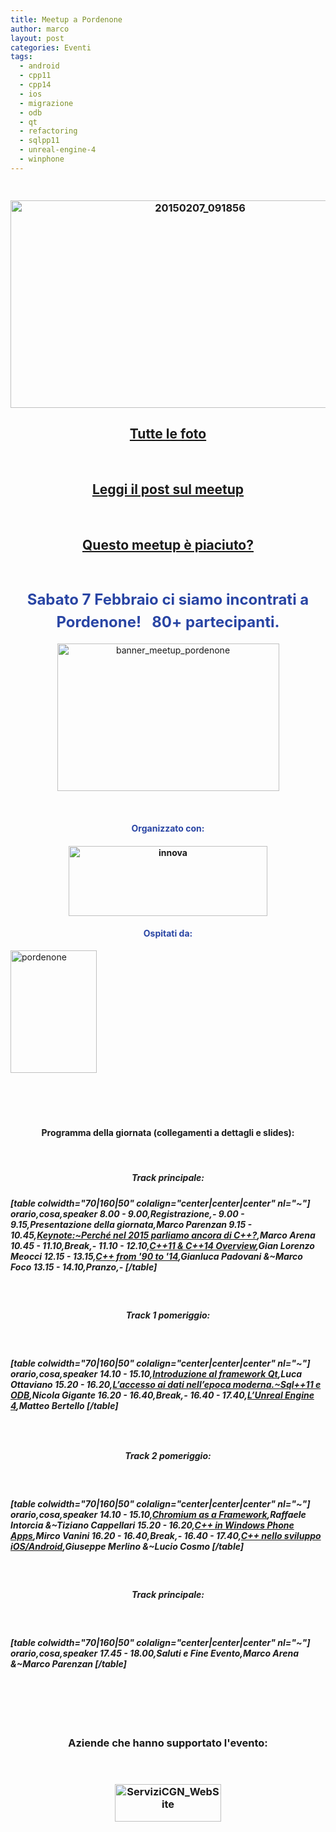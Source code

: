 ```yaml
---
title: Meetup a Pordenone
author: marco
layout: post
categories: Eventi
tags:
  - android
  - cpp11
  - cpp14
  - ios
  - migrazione
  - odb
  - qt
  - refactoring
  - sqlpp11
  - unreal-engine-4
  - winphone
---
```



<h3 style="text-align: center;"><span style="color: #ffffff;"> </span><a href="http://www.italiancpp.org/wp-content/uploads/2014/11/20150207_091856.jpg"><img class="alignnone size-large wp-image-4199" src="http://www.italiancpp.org/wp-content/uploads/2014/11/20150207_091856-1024x576.jpg" alt="20150207_091856" width="591" height="332" /></a></h3>
<h2 style="text-align: center;"><a href="https://www.facebook.com/photo.php?fbid=10153119575291057&amp;set=oa.585553418246317&amp;type=1&amp;theater" target="_blank" rel="noopener noreferrer">Tutte le foto</a></h2>
&nbsp;
<h2 style="text-align: center;"><a href="http://www.italiancpp.org/2015/02/10/meetup-pordenone-2015/" target="_blank" rel="noopener noreferrer">Leggi il post sul meetup</a></h2>
&nbsp;
<h2 style="text-align: center;"><a href="https://joind.in/event/italiancpp-pordenone-2015" target="_blank" rel="noopener noreferrer">Questo meetup è piaciuto?</a></h2>
<span style="color: #ffffff;"> </span>
<h3 style="text-align: center;"><span style="color: #2945a4; font-size: 24px; line-height: 1.5em;">Sabato 7 Febbraio ci siamo incontrati a Pordenone!
</span><span style="font-size: 24px; line-height: 1.5em;"> </span><span style="color: #2945a4; font-size: 24px; line-height: 1.5em;">
80+ partecipanti.</span></h3>
<p style="text-align: center;"><a href="http://italiancpp-pordenone-2015.eventbrite.it"><img class="wp-image-3805 aligncenter" src="http://www.italiancpp.org/wp-content/uploads/2014/11/banner_meetup_pordenone-1024x681.png" alt="banner_meetup_pordenone" width="355" height="236" /></a></p>
<p style="text-align: center;"><span style="color: #ffffff;"> </span></p>

<h4 style="text-align: center;"><span style="color: #2945a4;">Organizzato con:</span></h4>
<h4 style="text-align: center;"><a href="http://innovazionefvg.net"><img class="alignnone wp-image-3811" src="http://www.italiancpp.org/wp-content/uploads/2014/11/innova.png" alt="innova" width="318" height="112" /></a></h4>
<h4 style="text-align: center;"></h4>
<h4 style="text-align: center;"><span style="color: #2945a4;">Ospitati da:</span></h4>
<a href="http://www.unipordenone.it/"><img class="size-full wp-image-3812 aligncenter" src="http://www.italiancpp.org/wp-content/uploads/2014/11/pordenone.png" alt="pordenone" width="138" height="196" /></a>

&nbsp;
<h4 style="text-align: center;"><span style="color: #ffffff;"> </span></h4>
<h4 style="text-align: center;">Programma della giornata (collegamenti a dettagli e slides):</h4>
<p style="text-align: center;"> <span style="color: #ffffff;"> </span></p>

<h5 style="text-align: center;">Track principale:</h5>
<h4 style="text-align: center;"></h4>
<h5>[table colwidth="70|160|50" colalign="center|center|center" nl="~"]
orario,cosa,speaker
8.00 - 9.00,Registrazione,-
9.00 - 9.15,Presentazione della giornata,Marco Parenzan
9.15 - 10.45,<a href="http://www.italiancpp.org/eventi/dettagli-meetup-pordenone-2015/#keynote" target="_blank" rel="noopener noreferrer">Keynote:~Perché nel 2015 parliamo ancora di C++?</a>,Marco Arena
10.45 - 11.10,Break,-
11.10 - 12.10,<a href="http://www.italiancpp.org/eventi/dettagli-meetup-pordenone-2015/#overview" target="_blank" rel="noopener noreferrer">C++11 &amp; C++14 Overview</a>,Gian Lorenzo Meocci
12.15 - 13.15,<a href="http://www.italiancpp.org/eventi/dettagli-meetup-pordenone-2015/#migrazione" target="_blank" rel="noopener noreferrer">C++ from '90 to '14</a>,Gianluca Padovani &amp;~Marco Foco
13.15 - 14.10,Pranzo,-
[/table]</h5>
<span style="color: #ffffff;"> </span>
<h5 style="text-align: center;">Track 1 pomeriggio:</h5>
<span style="color: #ffffff;"> </span>
<h5>[table colwidth="70|160|50" colalign="center|center|center" nl="~"]
orario,cosa,speaker
14.10 - 15.10,<a href="http://www.italiancpp.org/eventi/dettagli-meetup-pordenone-2015/#qt" target="_blank" rel="noopener noreferrer">Introduzione al framework Qt</a>,Luca Ottaviano
15.20 - 16.20,<a href="http://www.italiancpp.org/eventi/dettagli-meetup-pordenone-2015/#data-access" target="_blank" rel="noopener noreferrer">L’accesso ai dati nell’epoca moderna.~Sql++11 e ODB</a>,Nicola Gigante
16.20 - 16.40,Break,-
16.40 - 17.40,<a href="http://www.italiancpp.org/eventi/dettagli-meetup-pordenone-2015/#unreal" target="_blank" rel="noopener noreferrer">L’Unreal Engine 4</a>,Matteo Bertello
[/table]</h5>
<h5 style="text-align: center;"><span style="color: #ffffff;"> </span></h5>
<h5 style="text-align: center;">Track 2 pomeriggio:</h5>
<span style="color: #ffffff;"> </span>
<h5>[table colwidth="70|160|50" colalign="center|center|center" nl="~"]
orario,cosa,speaker
14.10 - 15.10,<a href="http://www.italiancpp.org/eventi/dettagli-meetup-pordenone-2015/#chromium" target="_blank" rel="noopener noreferrer">Chromium as a Framework</a>,Raffaele Intorcia &amp;~Tiziano Cappellari
15.20 - 16.20,<a href="http://www.italiancpp.org/eventi/dettagli-meetup-pordenone-2015/#winphone" target="_blank" rel="noopener noreferrer">C++ in Windows Phone Apps</a>,Mirco Vanini
16.20 - 16.40,Break,-
16.40 - 17.40,<a href="http://www.italiancpp.org/eventi/dettagli-meetup-pordenone-2015/#ios-android" target="_blank" rel="noopener noreferrer">C++ nello sviluppo iOS/Android</a>,Giuseppe Merlino &amp;~Lucio Cosmo
[/table]</h5>
<span style="color: #ffffff;"> </span>
<h5 style="text-align: center;">Track principale:</h5>
<span style="color: #ffffff;"> </span>
<h5>[table colwidth="70|160|50" colalign="center|center|center" nl="~"]
orario,cosa,speaker
17.45 - 18.00,Saluti e Fine Evento,Marco Arena &amp;~Marco Parenzan
[/table]</h5>
<p style="text-align: center;"><span style="color: #ffffff;"> </span></p>

<h4 style="text-align: center;"><span style="color: #ffffff; font-size: 12px; line-height: 1.5em;"> </span></h4>
<h3 style="text-align: center;"></h3>
<h2 style="text-align: center;"></h2>
<h3 style="text-align: center;">Aziende che hanno supportato l'evento:</h3>
<p style="text-align: center;"><span style="color: #ffffff;"> </span></p>

<h3 style="text-align: center;"><a href="http://www.cgn.it/"><img class="size-full wp-image-3824" title="Servizi CGN" src="http://www.italiancpp.org/wp-content/uploads/2014/11/ServiziCGN_WebSite.png" alt="ServiziCGN_WebSite" width="170" height="60" /></a></h3>
&nbsp;
<h3 style="text-align: center;"></h3>
